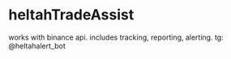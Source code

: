 # heltahTradeAssist
works with binance api. includes tracking, reporting, alerting. tg: @heltahalert_bot
